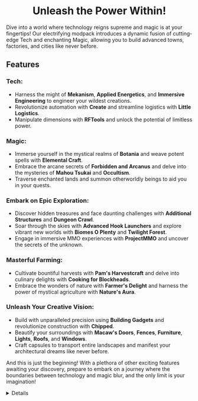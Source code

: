 <div align="center">
  <h1>Unleash the Power Within!</h1>
</div>
Dive into a world where technology reigns supreme and magic is at your fingertips! Our electrifying modpack introduces a dynamic fusion of cutting-edge Tech and enchanting Magic, allowing you to build advanced towns, factories, and cities like never before.

<div>
  <h2>Features</h2>
</div>

### Tech:
- Harness the might of **Mekanism**, **Applied Energetics**, and **Immersive Engineering** to engineer your wildest creations.
- Revolutionize automation with **Create** and streamline logistics with **Little Logistics**.
- Manipulate dimensions with **RFTools** and unlock the potential of limitless power.

### Magic:
- Immerse yourself in the mystical realms of **Botania** and weave potent spells with **Elemental Craft**.
- Embrace the arcane secrets of **Forbidden and Arcanus** and delve into the mysteries of **Mahou Tsukai** and **Occultism**.
- Traverse enchanted lands and summon otherworldly beings to aid you in your quests.

### Embark on Epic Exploration:
- Discover hidden treasures and face daunting challenges with **Additional Structures** and **Dungeon Crawl**.
- Soar through the skies with **Advanced Hook Launchers** and explore vibrant new worlds with **Biomes O Plenty** and **Twilight Forest**.
- Engage in immersive MMO experiences with **ProjectMMO** and uncover the secrets of the unknown.

### Masterful Farming:
- Cultivate bountiful harvests with **Pam's Harvestcraft** and delve into culinary delights with **Cooking for Blockheads**.
- Embrace the wonders of nature with **Farmer's Delight** and harness the power of mystical agriculture with **Nature's Aura**.

### Unleash Your Creative Vision:
- Build with unparalleled precision using **Building Gadgets** and revolutionize construction with **Chipped**.
- Beautify your surroundings with **Macaw's Doors**, **Fences**, **Furniture**, **Lights**, **Roofs**, and **Windows**.
- Craft capsules to transport entire landscapes and manifest your architectural dreams like never before.

And this is just the beginning! With a plethora of other exciting features awaiting your discovery, prepare to embark on a journey where the boundaries between technology and magic blur, and the only limit is your imagination!




<details>
1.20.1 Modlist
AdChimneys
AdHooks
advgenerators
ae2wtlib
aether
AI-Improvements
aiotbotania
alexsmobs
AmbientSounds_FORGE_v5.3.9_mc1.20.1.jar
amendments
Apotheosis
ApotheoticAdditionsV2.0.2.jar
ApothicAttributes
ApothicCurios
appleskin-forge-mc1.20.1-2.5.1.jar
Applied-Botanics-forge
Applied-Mekanistics
appliedcooking-4.0.0.jar
appliedenergistics2-forge
archers_paradox
architectury-9.2.14-forge.jar
arseng
ars_artifice
ars_creo
ars_elemental
ars_nouveau
ars_ocultas
ars_trinkets
artifacts-forge-9.3.0.jar
AttributeFix-Forge
avaritialite
balm-forge
bdlib
BiomesOPlenty
bloodmagic
BlueprintsMod
blue_skies
Bookshelf-Forge
Botania
BotanyPots-Forge
BotanyTrees-Forge
buildinggadgets2
caelus-forge-3.1.0+1.20.jar
callablehorses
Capsule
catalogue-forge
cc-tweaked
ChanceCubes
citadel-2.5.4
clickadv
cloth-config
Clumps-forge
cofh_core
collective
comforts-forge-6.3.5+1.20.1.jar
configured-forge
constructionwand
Controlling-forge
cookingforblockheads-forge
CorgiLib-forge
cosmeticarmorreworked
craftingtweaks-forge
create
createaddition
createappliedkinetics
createoreexcavation
create_enchantment_industry
create_jetpack-forge-4.2.1.jar
CreativeCore_FORGE_v2.11.25_mc1.20.1.jar
cristellib
Croptopia
CroptopiaDelight
Cucumber
cupboard
curios-forge-5.7.2+1.20.1.jar
Cyclic
CyclopsCore
dankstorage-forge
Dungeon Crawl
DungeonsArise
DynamicTrees
Enhanced_Celestials-forge
EnigmaticLegacy-2.29.0.jar
EpheroLib
EvilCraft
expandability-9.0.0.jar
ExplorersCompass
ExtremeReactors2
FallingTree
fantasyfurniture
FarmersDelight
farsight
FastLeafDecay-31.jar
FastSuite
ferritecore-6.0.1-forge.jar
filelist.txt
flib
FluxNetworks
forbidden_arcanus
ForgeEndertech
ftb-chunks-forge-2001.2.7.jar
ftb-essentials-forge-2001.2.2.jar
ftb-library-forge-2001.1.5.jar
ftb-quests-forge-2001.3.5.jar
ftb-teams-forge-2001.2.0.jar
ftb-ultimine-forge-2001.1.4.jar
FTBQuestsOptimizer-forge
GatewaysToEternity
geckolib-forge
guardvillagers
handcrafted-forge
healingcampfire
HostileNeuralNetworks
iceandfire-2.1.13
idas_forge
industrial-foregoing
integrated_api
InventoryProfilesNext-forge
inventorysorter
invhud.forge.1.20.1-3.4.18.jar
ironchest
ironfurnaces
IronJetpacks
irons_spellbooks
Jade
jei
JustEnoughMekanismMultiblocks
JustEnoughResources
kotlinforforge-4.10.0-all.jar
libIPN-forge
LibX
lithostitched-forge
littlecontraptions-forge
littlelogistics-mc1.20.1-v1.20.1.2.jar
lootr
mahoutsukai
mcjtylib
Mekanism
Mekanism-MoreSolarPanels
MekanismAdditions
MekanismGenerators
MekanismTools
MekanismWeapons
mes
modernfix-forge-5.15.0+mc1.20.1.jar
modlist.txt
modonomicon
moonlight
moreoverlays
MouseTweaks-forge-mc1.20-2.25.jar
mutil
mvs-4.1.1
MythicBotany
Nameless Trinkets
NaturesAura-39.4.jar
NaturesCompass
occultism
Paraglider-forge-20.1.3.jar
Patchouli
pipez-forge
Placebo
player-animation-lib-forge
pneumaticcraft-repressurized-6.0.14+mc1.20.1.jar
Quark-4.0-439.jar
rebornstorage
refinedstorage
reliquary
resourcefullib-forge
Rex's-AdditionalStructures
rftoolsbase
rftoolsbuilder
rftoolscontrol
rftoolspower
rftoolsstorage
rftoolsutility
ScalableCatsForce-3.3.1-build-0-with-library.jar
Searchables-forge
sebastrnlib-4.0.0.jar
SereneSeasons
SimpleStorageNetwork
SkyVillages
sliceanddice-forge-3.2.0.jar
smallships-forge
SmartBrainLib-forge
solcarrot
sophisticatedbackpacks
sophisticatedcore
sophisticatedstorage
sound-physics-remastered-forge
Steam_Rails
storagedrawers
structure_gel
supplementaries
TerraBlender-forge
tetra
tetranomicon
thermal_cultivation
thermal_dynamics
thermal_expansion
thermal_foundation
thermal_innovation
thermal_integration
thermal_locomotion
The_Undergarden
titanium
tombstone
toms_storage
toomanyglyphs
Towns-and-Towers
TravelersTitles
twilightforest
valhelsia_core-forge
valhelsia_structures-forge
Vampirism
villagertools
waystones-forge
Xaeros_Minimap_24.0.3_Forge_1.20.jar
xnet
YungsApi
YungsBetterDesertTemples
YungsBetterDungeons
YungsBetterEndIsland
YungsBetterJungleTemples
YungsBetterMineshafts
YungsBetterNetherFortresses
YungsBetterOceanMonuments
YungsBetterStrongholds
YungsBetterWitchHuts
YungsBridges
YungsExtras
ZeroCore2
Zeta
zmedievalmusic
[Forge]ctov-3.4.2.jar
</details>
